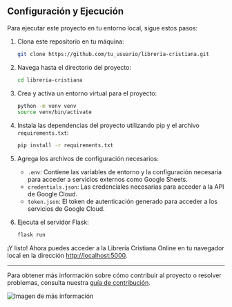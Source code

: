 ## Configuración y Ejecución

Para ejecutar este proyecto en tu entorno local, sigue estos pasos:

1. Clona este repositorio en tu máquina:

    ```bash
    git clone https://github.com/tu_usuario/libreria-cristiana.git
    ```

2. Navega hasta el directorio del proyecto:

    ```bash
    cd libreria-cristiana
    ```

3. Crea y activa un entorno virtual para el proyecto:

    ```bash
    python -m venv venv
    source venv/bin/activate
    ```

4. Instala las dependencias del proyecto utilizando pip y el archivo `requirements.txt`:

    ```bash
    pip install -r requirements.txt
    ```

5. Agrega los archivos de configuración necesarios:
    - `.env`: Contiene las variables de entorno y la configuración necesaria para acceder a servicios externos como Google Sheets.
    - `credentials.json`: Las credenciales necesarias para acceder a la API de Google Cloud.
    - `token.json`: El token de autenticación generado para acceder a los servicios de Google Cloud.

6. Ejecuta el servidor Flask:

    ```bash
    flask run
    ```

¡Y listo! Ahora puedes acceder a la Librería Cristiana Online en tu navegador local en la dirección [http://localhost:5000](http://localhost:5000).

---

Para obtener más información sobre cómo contribuir al proyecto o resolver problemas, consulta nuestra [guía de contribución](link_a_tu_guia_de_contribucion.md).

![Imagen de más información](https://live.staticflickr.com/65535/53542553219_4414c9666a_o.png)
